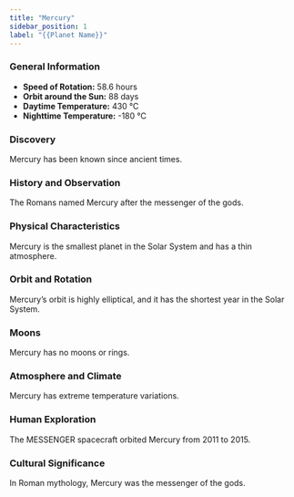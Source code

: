 ```yaml
---
title: "Mercury"
sidebar_position: 1
label: "{{Planet Name}}"
---
```


### General Information

- **Speed of Rotation:** 58.6 hours
- **Orbit around the Sun:** 88 days
- **Daytime Temperature:** 430 °C
- **Nighttime Temperature:** -180 °C

### Discovery

Mercury has been known since ancient times.

### History and Observation

The Romans named Mercury after the messenger of the gods.

### Physical Characteristics

Mercury is the smallest planet in the Solar System and has a thin atmosphere.

### Orbit and Rotation

Mercury’s orbit is highly elliptical, and it has the shortest year in the Solar System.

### Moons

Mercury has no moons or rings.

### Atmosphere and Climate

Mercury has extreme temperature variations.

### Human Exploration

The MESSENGER spacecraft orbited Mercury from 2011 to 2015.

### Cultural Significance

In Roman mythology, Mercury was the messenger of the gods.